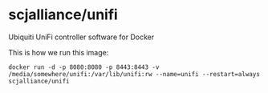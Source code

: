 # scjalliance/unifi

Ubiquiti UniFi controller software for Docker

This is how we run this image:

	docker run -d -p 8080:8080 -p 8443:8443 -v /media/somewhere/unifi:/var/lib/unifi:rw --name=unifi --restart=always scjalliance/unifi
